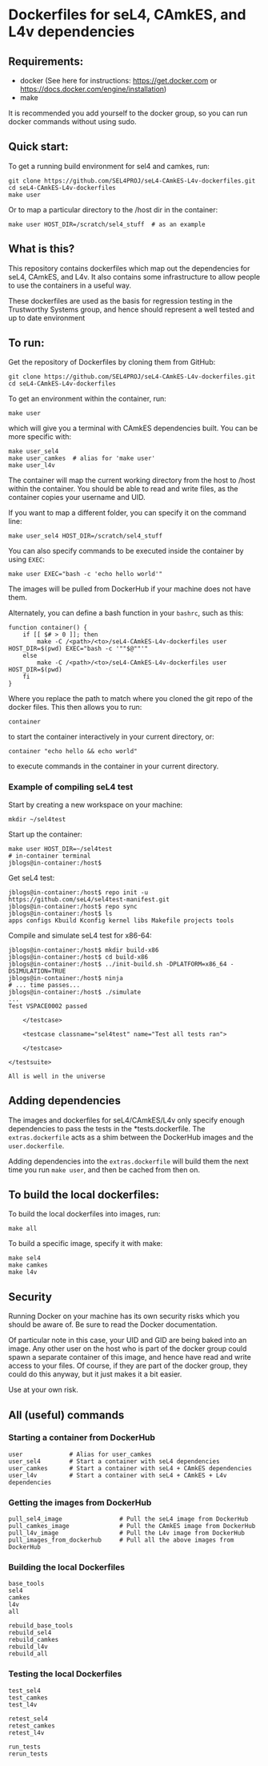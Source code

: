 # Dockerfiles for seL4, CAmkES, and L4v dependencies

## Requirements:

 * docker (See here for instructions: https://get.docker.com or https://docs.docker.com/engine/installation)
 * make

It is recommended you add yourself to the docker group, so you can run docker commands without using sudo.


## Quick start:
To get a running build environment for sel4 and camkes, run:

    git clone https://github.com/SEL4PROJ/seL4-CAmkES-L4v-dockerfiles.git
    cd seL4-CAmkES-L4v-dockerfiles
    make user

Or to map a particular directory to the /host dir in the container:

    make user HOST_DIR=/scratch/sel4_stuff  # as an example


## What is this?
This repository contains dockerfiles which map out the dependencies for seL4, CAmkES, and L4v. It also contains some infrastructure to allow people to use the containers in a useful way.

These dockerfiles are used as the basis for regression testing in the Trustworthy Systems group, and hence should represent a well tested and up to date environment


## To run:
Get the repository of Dockerfiles by cloning them from GitHub:

    git clone https://github.com/SEL4PROJ/seL4-CAmkES-L4v-dockerfiles.git
    cd seL4-CAmkES-L4v-dockerfiles

To get an environment within the container, run:

    make user

which will give you a terminal with CAmkES dependencies built. You can be more specific with:

    make user_sel4
    make user_camkes  # alias for 'make user'
    make user_l4v

The container will map the current working directory from the host to /host within the container. You should be able to read and write files, as the container copies your username and UID.

If you want to map a different folder, you can specify it on the command line:

    make user_sel4 HOST_DIR=/scratch/sel4_stuff

You can also specify commands to be executed inside the container by using `EXEC`:

    make user EXEC="bash -c 'echo hello world'"

The images will be pulled from DockerHub if your machine does not have them.

Alternately, you can define a bash function in your `bashrc`, such as this:

    function container() {
        if [[ $# > 0 ]]; then
            make -C /<path>/<to>/seL4-CAmkES-L4v-dockerfiles user HOST_DIR=$(pwd) EXEC="bash -c '""$@""'"
        else
            make -C /<path>/<to>/seL4-CAmkES-L4v-dockerfiles user HOST_DIR=$(pwd)
        fi
    }

Where you replace the path to match where you cloned the git repo of the docker files. This then allows you to run:

    container

to start the container interactively in your current directory, or:

    container "echo hello && echo world"

to execute commands in the container in your current directory.

### Example of compiling seL4 test
Start by creating a new workspace on your machine:

    mkdir ~/sel4test

Start up the container:

    make user HOST_DIR=~/sel4test
    # in-container terminal
    jblogs@in-container:/host$ 

Get seL4 test:

    jblogs@in-container:/host$ repo init -u https://github.com/seL4/sel4test-manifest.git
    jblogs@in-container:/host$ repo sync
    jblogs@in-container:/host$ ls
    apps configs Kbuild Kconfig kernel libs Makefile projects tools

Compile and simulate seL4 test for x86-64:

    jblogs@in-container:/host$ mkdir build-x86
    jblogs@in-container:/host$ cd build-x86
    jblogs@in-container:/host$ ../init-build.sh -DPLATFORM=x86_64 -DSIMULATION=TRUE
    jblogs@in-container:/host$ ninja
    # ... time passes...
    jblogs@in-container:/host$ ./simulate
    ...
    Test VSPACE0002 passed

        </testcase>

        <testcase classname="sel4test" name="Test all tests ran">

        </testcase>

    </testsuite>

    All is well in the universe


## Adding dependencies
The images and dockerfiles for seL4/CAmkES/L4v only specify enough dependencies to pass the tests in the \*tests.dockerfile. The `extras.dockerfile` acts as a shim between the DockerHub images and the `user.dockerfile`. 

Adding dependencies into the `extras.dockerfile` will build them the next time you run `make user`, and then be cached from then on.


## To build the local dockerfiles:
To build the local dockerfiles into images, run:

    make all

To build a specific image, specify it with make:

    make sel4
    make camkes
    make l4v


## Security
Running Docker on your machine has its own security risks which you should be aware of. Be sure to read the Docker documentation.

Of particular note in this case, your UID and GID are being baked into an image. Any other user on the host who is part of the docker group could spawn a separate container of this image, and hence have read and write access to your files. Of course, if they are part of the docker group, they could do this anyway, but it just makes it a bit easier.

Use at your own risk.

## All (useful) commands

### Starting a container from DockerHub
    user             # Alias for user_camkes
    user_sel4        # Start a container with seL4 dependencies
    user_camkes      # Start a container with seL4 + CAmkES dependencies
    user_l4v         # Start a container with seL4 + CAmkES + L4v dependencies

### Getting the images from DockerHub
    pull_sel4_image                # Pull the seL4 image from DockerHub 
    pull_camkes_image              # Pull the CAmkES image from DockerHub 
    pull_l4v_image                 # Pull the L4v image from DockerHub 
    pull_images_from_dockerhub     # Pull all the above images from DockerHub 

### Building the local Dockerfiles
    base_tools                  
    sel4                        
    camkes                      
    l4v                         
    all
    
    rebuild_base_tools          
    rebuild_sel4                
    rebuild_camkes              
    rebuild_l4v                 
    rebuild_all                 

### Testing the local Dockerfiles
    test_sel4
    test_camkes                 
    test_l4v
    
    retest_sel4                 
    retest_camkes               
    retest_l4v                  
    
    run_tests                   
    rerun_tests                 
